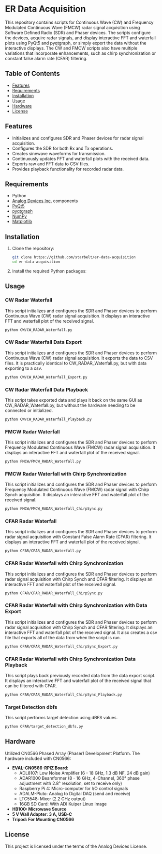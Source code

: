 # ER Data Acquisition

This repository contains scripts for Continuous Wave (CW) and Frequency Modulated Continuous Wave (FMCW) radar signal acquisition using Software Defined Radio (SDR) and Phaser devices. The scripts configure the devices, acquire radar signals, and display interactive FFT and waterfall plots using PyQt5 and pyqtgraph, or simply export the data without the interactive displays. The CW and FMCW scripts also have multiple variations that incorporate enhancements, such as chirp synchronization or constant false alarm rate (CFAR) filtering.

## Table of Contents

- [Features](#features)
- [Requirements](#requirements)
- [Installation](#installation)
- [Usage](#usage)
- [Hardware](#hardware)
- [License](#license)

## Features

- Initializes and configures SDR and Phaser devices for radar signal acquisition.
- Configures the SDR for both Rx and Tx operations.
- Creates sinewave waveforms for transmission.
- Continuously updates FFT and waterfall plots with the received data.
- Exports raw and FFT data to CSV files.
- Provides playback functionality for recorded radar data.

## Requirements

- Python
- [Analog Devices Inc.](https://www.analog.com) components
- [PyQt5](https://pypi.org/project/PyQt5/)
- [pyqtgraph](https://pypi.org/project/pyqtgraph/)
- [NumPy](https://pypi.org/project/numpy/)
- [Matplotlib](https://pypi.org/project/matplotlib/)

## Installation

1. Clone the repository:
   ```sh
   git clone https://github.com/starbelt/er-data-acquisition
   cd er-data-acquisition
   ```
2. Install the required Python packages:

## Usage

### CW Radar Waterfall

This script initializes and configures the SDR and Phaser devices to perform Continuous Wave (CW) radar signal acquisition. It displays an interactive FFT and waterfall plot of the received signal.

```sh
python CW/CW_RADAR_Waterfall.py
```

### CW Radar Waterfall Data Export

This script initializes and configures the SDR and Phaser devices to perform Continuous Wave (CW) radar signal acquisition. It exports the data to CSV files. It is practically identical to CW_RADAR_Waterfall.py, but with data exporting to a csv.
```sh
python CW/CW_RADAR_Waterfall_Export.py
```

### CW Radar Waterfall Data Playback

This script takes exported data and plays it back on the same GUI as CW_RADAR_Waterfall.py, but without the hardware needing to be connected or initialized.

```sh
python CW/CW_RADAR_Waterfall_Playback.py
```

### FMCW Radar Waterfall

This script initializes and configures the SDR and Phaser devices to perform Frequency Modulated Continuous Wave (FMCW) radar signal acquisition. It displays an interactive FFT and waterfall plot of the received signal.

```sh
python FMCW/FMCW_RADAR_Waterfall.py
```

### FMCW Radar Waterfall with Chirp Synchronization

This script initializes and configures the SDR and Phaser devices to perform Frequency Modulated Continuous Wave (FMCW) radar signal with Chirp Synch acquisition. It displays an interactive FFT and waterfall plot of the received signal.

```sh
python FMCW/FMCW_RADAR_Waterfall_ChirpSync.py
```

### CFAR Radar Waterfall

This script initializes and configures the SDR and Phaser devices to perform radar signal acquisition with Constant False Alarm Rate (CFAR) filtering. It displays an interactive FFT and waterfall plot of the received signal.

```sh
python CFAR/CFAR_RADAR_Waterfall.py
```

### CFAR Radar Waterfall with Chirp Synchronization

This script initializes and configures the SDR and Phaser devices to perform radar signal acquisition with Chirp Synch and CFAR filtering. It displays an interactive FFT and waterfall plot of the received signal.

```sh
python CFAR/CFAR_RADAR_Waterfall_ChirpSync.py
```

### CFAR Radar Waterfall with Chirp Synchronization with Data Export

This script initializes and configures the SDR and Phaser devices to perform radar signal acquisition with Chirp Synch and CFAR filtering. It displays an interactive FFT and waterfall plot of the received signal. It also creates a csv file that exports all of the data from when the script is run.

```sh
python CFAR/CFAR_RADAR_Waterfall_ChirpSync_Export.py
```

### CFAR Radar Waterfall with Chirp Synchronization Data Playback

This script plays back previously recorded data from the data export script. It displays an interactive FFT and waterfall plot of the received signal that can be filtered with CFAR.

```sh
python CFAR/CFAR_RADAR_Waterfall_ChirpSync_Playback.py
```

### Target Detection dbfs

This script performs target detection using dBFS values.

```sh
python CFAR/target_detection_dbfs.py
```

## Hardware

Utilized CN0566 Phased Array (Phaser) Development Platform. The hardware included with CN0566:

- **EVAL-CN0566-RPIZ Board:**
  - ADL8107: Low Noise Amplifier (6 - 18 GHz, 1.3 dB NF, 24 dB gain)
  - ADAR1000 Beamformer (8 - 16 GHz, 4-Channel, 360° phase adjustment with 2.8° resolution, set to receive only)
  - Raspberry Pi 4: Micro-computer for I/O control signals
  - ADALM-Pluto: Analog to Digital DAQ (send and receive)
  - LTC5548: Mixer (2.2 GHz output)
  - 16GB SD Card: With ADI Kuiper Linux Image
- **HB100: Microwave Source**
- **5 V Wall Adapter: 3 A, USB-C**
- **Tripod: For Mounting CN0566**

## License

This project is licensed under the terms of the Analog Devices License.
